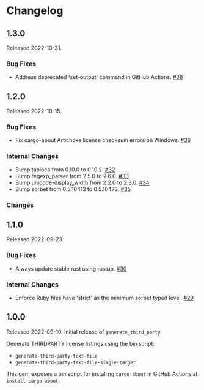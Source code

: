 # Changelog

## 1.3.0

Released 2022-10-31.

### Bug Fixes

- Address deprecated 'set-output' command in GitHub Actions. [#38]

[#38]: https://github.com/artichoke/generate_third_party/pull/38

## 1.2.0

Released 2022-10-15.

### Bug Fixes

- Fix cargo-about Artichoke license checksum errors on Windows. [#36]

[#36]: https://github.com/artichoke/generate_third_party/pull/36

### Internal Changes

- Bump tapioca from 0.10.0 to 0.10.2. [#32]
- Bump regexp_parser from 2.5.0 to 2.6.0. [#33]
- Bump unicode-display_width from 2.2.0 to 2.3.0. [#34]
- Bump sorbet from 0.5.10413 to 0.5.10473. [#35]

[#32]: https://github.com/artichoke/generate_third_party/pull/32
[#33]: https://github.com/artichoke/generate_third_party/pull/33
[#34]: https://github.com/artichoke/generate_third_party/pull/34
[#35]: https://github.com/artichoke/generate_third_party/pull/35

### Changes

## 1.1.0

Released 2022-09-23.

### Bug Fixes

- Always update stable rust using rustup. [#30]

[#30]: https://github.com/artichoke/generate_third_party/pull/30

### Internal Changes

- Enforce Ruby files have 'strict' as the minimum sorbet typed level. [#29]

[#29]: https://github.com/artichoke/generate_third_party/pull/29

## 1.0.0

Released 2022-09-10. Initial release of `generate_third_party`.

Generate THIRDPARTY license listings using the bin script:

- `generate-third-party-text-file`
- `generate-third-party-text-file-single-target`

This gem exposes a bin script for installing `cargo-about` in GitHub Actions at
`install-cargo-about`.
